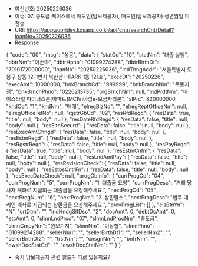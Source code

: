 - 여신번호: 20250226036
- 이슈: 07. 중도금 케이스에서 매도인(담보제공자), 매도인(담보제공자) 생년월일 미전송
- URI: https://appwooridev.kosapp.co.kr/api/cntr/searchCntrDetail?loanNo=20250226036
- Response

{
    "code": "00",
    "msg": "성공",
    "data": {
        "statCd": "10",
        "statNm": "대출 실행",
        "dbtrNm": "여손따",
        "dbtrHpno": "01099274288",
        "dbtrBirthDt": "7010172000000",
        "loanNo": "20250226036",
        "lndThngAddr": "서울특별시 도봉구 창동  12-1번지 북한산 I-PARK 1동 121호",
        "execDt": "20250226",
        "execAmt": 10000000,
        "bnkBranchCd": "999999",
        "bnkBranchNm": "목동지점",
        "bnkBrnchPhno": "0226213735",
        "orgBrnchNm": null,
        "lndPrdtNm": "마이스타일 마이너스론[아파트]MCI\n아낌e-보금자리론",
        "slPrc": 820000000,
        "kndCd": "1",
        "kndNm": "매매",
        "elregBizNo": "",
        "elregReptOfficeNm": null,
        "elregOfficeTelNo": null,
        "rgstrGbCd": "02",
        "resRfdRegd": {
            "resData": true,
            "title": null,
            "body": null
        },
        "resDateRfdRegd": {
            "resData": false,
            "title": null,
            "body": null
        },
        "resEltnSecurd": {
            "resData": false,
            "title": null,
            "body": null
        },
        "resExecAmtChngd": {
            "resData": false,
            "title": null,
            "body": null
        },
        "resEstmRegd": {
            "resData": false,
            "title": null,
            "body": null
        },
        "resRgstrRegd": {
            "resData": false,
            "title": null,
            "body": null
        },
        "resPayRegd": {
            "resData": true,
            "title": null,
            "body": null
        },
        "resEstmCnfm": {
            "resData": false,
            "title": null,
            "body": null
        },
        "resLndAmtPay": {
            "resData": false,
            "title": null,
            "body": null
        },
        "resRevisionCheck": {
            "resData": false,
            "title": null,
            "body": null
        },
        "resEstbsCntrFn": {
            "resData": false,
            "title": null,
            "body": null
        },
        "resExecDateCheck": null,
        "progGbInfo": {
            "currProgCd": "04",
            "currProgNum": "5",
            "currProgNm": "1. 대출금 요청",
            "currProgDesc": "거래 당사자 계좌로 지급되는 대출금을 요청해주세요.",
            "nextProgCd": "05",
            "nextProgNum": "6",
            "nextProgNm": "2. 상환말소",
            "nextProgDesc": "법무 대리인 계좌로 지급되는 상환금을 요청해주세요.",
            "prevProgList": []
        },
        "clsBtnYn": "N",
        "crtDtm": "",
        "lndHndgSlfDsc": "2",
        "docAmt": 0,
        "debtDcAmt": 0,
        "etcAmt": 0,
        "slmnLndProc": "07",
        "slmnLndProcNm": "중도금",
        "slmnCmpyNm": "윈모기지",
        "slmnNm": "이상협",
        "slmnPhno": "01099274288",
        "sellerNm1": "",
        "sellerBirthDt1": "",
        "sellerNm2": "",
        "sellerBirthDt2": "",
        "trstNm": "",
        "cnsgnNm": "",
        "bnfrNm": "",
        "owshDocStatCd": "",
        "owshDocStatNm": ""
    }
}

- 혹시 담보제공자 관련 필드가 따로 있을끼요?